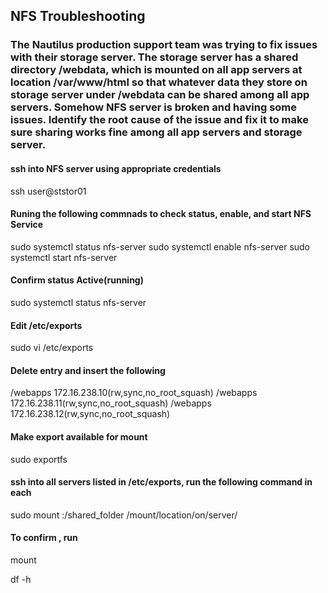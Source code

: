 ## NFS Troubleshooting
### The Nautilus production support team was trying to fix issues with their storage server. The storage server has a shared directory /webdata, which is mounted on all app servers at location /var/www/html so that whatever data they store on storage server under /webdata can be shared among all app servers. Somehow NFS server is broken and having some issues. Identify the root cause of the issue and fix it to make sure sharing works fine among all app servers and storage server.

#### ssh into NFS server using appropriate credentials
ssh user@ststor01

#### Runing the following commnads to check status, enable, and start NFS Service
sudo systemctl status nfs-server
sudo systemctl enable nfs-server
sudo systemctl start nfs-server

#### Confirm status Active(running)
sudo systemctl status nfs-server

#### Edit /etc/exports
sudo vi /etc/exports

#### Delete entry and insert the following
/webapps 172.16.238.10(rw,sync,no_root_squash) 
/webapps 172.16.238.11(rw,sync,no_root_squash)
/webapps 172.16.238.12(rw,sync,no_root_squash)

#### Make export available for mount
sudo exportfs

#### ssh into all servers listed in /etc/exports, run the following command in each
sudo mount <nfs server name>:/shared_folder /mount/location/on/server/

#### To confirm , run
  mount
  
  df -h

